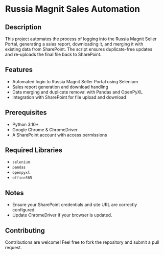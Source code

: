 # Russia Magnit Sales Automation

## Description
This project automates the process of logging into the Russia Magnit Seller Portal, generating a sales report, downloading it, and merging it with existing data from SharePoint. The script ensures duplicate-free updates and re-uploads the final file back to SharePoint.

## Features
- Automated login to Russia Magnit Seller Portal using Selenium
- Sales report generation and download handling
- Data merging and duplicate removal with Pandas and OpenPyXL
- Integration with SharePoint for file upload and download

## Prerequisites
- Python 3.10+
- Google Chrome & ChromeDriver
- A SharePoint account with access permissions

## Required Libraries
- `selenium`
- `pandas`
- `openpyxl`
- `office365`

## Notes
- Ensure your SharePoint credentials and site URL are correctly configured.
- Update ChromeDriver if your browser is updated.

## Contributing
Contributions are welcome! Feel free to fork the repository and submit a pull request.

